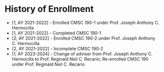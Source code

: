 # History of Enrollment
* [1, AY 2021-2022] - Enrolled CMSC 190-1 under Prof. Joseph Anthony C. Hermocilla
* [1, AY 2021-2022] - Completed CMSC 190-1
* [2, AY 2021-2022] - Enrolled CMSC 190-2 under Prof. Joseph Anthony C. Hermocilla
* [2, AY 2021-2022] - Incomplete CMSC 190-2
* [1, AY 2023-2024] - Change of adviser from Prof. Joseph Anthony C. Hermocilla to Prof. Reginald Neil C. Recario; Re-enrolled CMSC 190 under Prof. Reginald Neil C. Recario
